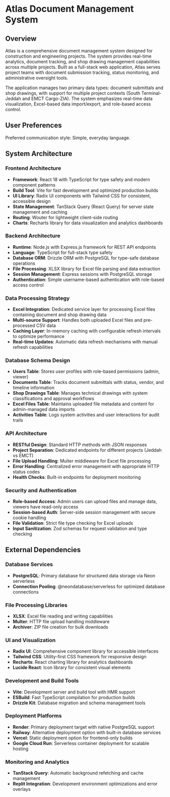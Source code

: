# Atlas Document Management System

## Overview

Atlas is a comprehensive document management system designed for construction and engineering projects. The system provides real-time analytics, document tracking, and shop drawing management capabilities across multiple projects. Built as a full-stack web application, Atlas serves project teams with document submission tracking, status monitoring, and administrative oversight tools.

The application manages two primary data types: document submittals and shop drawings, with support for multiple project contexts (South Terminal-Jeddah and EMCT Cargo-ZIA). The system emphasizes real-time data visualization, Excel-based data import/export, and role-based access control.

## User Preferences

Preferred communication style: Simple, everyday language.

## System Architecture

### Frontend Architecture
- **Framework**: React 18 with TypeScript for type safety and modern component patterns
- **Build Tool**: Vite for fast development and optimized production builds
- **UI Library**: Radix UI components with Tailwind CSS for consistent, accessible design
- **State Management**: TanStack Query (React Query) for server state management and caching
- **Routing**: Wouter for lightweight client-side routing
- **Charts**: Recharts library for data visualization and analytics dashboards

### Backend Architecture
- **Runtime**: Node.js with Express.js framework for REST API endpoints
- **Language**: TypeScript for full-stack type safety
- **Database ORM**: Drizzle ORM with PostgreSQL for type-safe database operations
- **File Processing**: XLSX library for Excel file parsing and data extraction
- **Session Management**: Express sessions with PostgreSQL storage
- **Authentication**: Simple username-based authentication with role-based access control

### Data Processing Strategy
- **Excel Integration**: Dedicated service layer for processing Excel files containing document and shop drawing data
- **Multi-source Support**: Handles both uploaded Excel files and pre-processed CSV data
- **Caching Layer**: In-memory caching with configurable refresh intervals to optimize performance
- **Real-time Updates**: Automatic data refresh mechanisms with manual refresh capabilities

### Database Schema Design
- **Users Table**: Stores user profiles with role-based permissions (admin, viewer)
- **Documents Table**: Tracks document submittals with status, vendor, and timeline information
- **Shop Drawings Table**: Manages technical drawings with system classifications and approval workflows
- **Excel Files Table**: Maintains uploaded file metadata and content for admin-managed data imports
- **Activities Table**: Logs system activities and user interactions for audit trails

### API Architecture
- **RESTful Design**: Standard HTTP methods with JSON responses
- **Project Separation**: Dedicated endpoints for different projects (Jeddah vs EMCT)
- **File Upload Handling**: Multer middleware for Excel file processing
- **Error Handling**: Centralized error management with appropriate HTTP status codes
- **Health Checks**: Built-in endpoints for deployment monitoring

### Security and Authentication
- **Role-based Access**: Admin users can upload files and manage data, viewers have read-only access
- **Session-based Auth**: Server-side session management with secure cookie handling
- **File Validation**: Strict file type checking for Excel uploads
- **Input Sanitization**: Zod schemas for request validation and type checking

## External Dependencies

### Database Services
- **PostgreSQL**: Primary database for structured data storage via Neon serverless
- **Connection Pooling**: @neondatabase/serverless for optimized database connections

### File Processing Libraries
- **XLSX**: Excel file reading and writing capabilities
- **Multer**: HTTP file upload handling middleware
- **Archiver**: ZIP file creation for bulk downloads

### UI and Visualization
- **Radix UI**: Comprehensive component library for accessible interfaces
- **Tailwind CSS**: Utility-first CSS framework for responsive design
- **Recharts**: React charting library for analytics dashboards
- **Lucide React**: Icon library for consistent visual elements

### Development and Build Tools
- **Vite**: Development server and build tool with HMR support
- **ESBuild**: Fast TypeScript compilation for production builds
- **Drizzle Kit**: Database migration and schema management tools

### Deployment Platforms
- **Render**: Primary deployment target with native PostgreSQL support
- **Railway**: Alternative deployment option with built-in database services
- **Vercel**: Static deployment option for frontend-only builds
- **Google Cloud Run**: Serverless container deployment for scalable hosting

### Monitoring and Analytics
- **TanStack Query**: Automatic background refetching and cache management
- **Replit Integration**: Development environment optimizations and error overlays